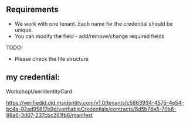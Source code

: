 ## Requirements
- We work with one tenant. Each name for the credential should be unique.
- You can modify the field - add/remove/change required fields

TODO:
- Please check the file structure 

## my credential:
WorkshopUserIdentityCard

https://verifiedid.did.msidentity.com/v1.0/tenants/c5863934-4575-4e54-bc4a-92ad95817e9d/verifiableCredentials/contracts/8d5b78a5-70b6-98a6-3d07-237cbc261fb6/manifest